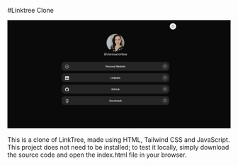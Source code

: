 #Linktree Clone

![cover](./src/final-result.png)

This is a clone of LinkTree, made using HTML, Tailwind CSS and JavaScript.
This project does not need to be installed; to test it locally, simply download the source code and open the index.html file in your browser.